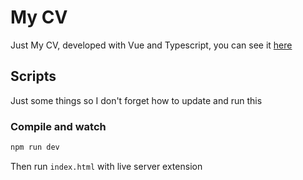 # My CV

Just My CV, developed with Vue and Typescript, you can see it [here](https://tritium.cl/cv/)

## Scripts
Just some things so I don't forget how to update and run this
### Compile and watch
```js
npm run dev
```

Then run `index.html` with live server extension